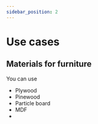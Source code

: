 ```yaml
---
sidebar_position: 2
---
```

# Use cases

## Materials for furniture

You can use 
* Plywood
* Pinewood
* Particle board
* MDF
* 

